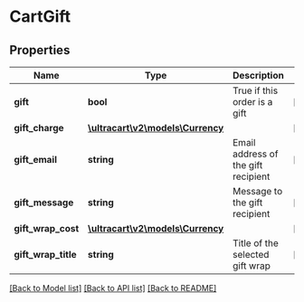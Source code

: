# CartGift

## Properties
Name | Type | Description | Notes
------------ | ------------- | ------------- | -------------
**gift** | **bool** | True if this order is a gift | [optional] 
**gift_charge** | [**\ultracart\v2\models\Currency**](Currency.md) |  | [optional] 
**gift_email** | **string** | Email address of the gift recipient | [optional] 
**gift_message** | **string** | Message to the gift recipient | [optional] 
**gift_wrap_cost** | [**\ultracart\v2\models\Currency**](Currency.md) |  | [optional] 
**gift_wrap_title** | **string** | Title of the selected gift wrap | [optional] 

[[Back to Model list]](../README.md#documentation-for-models) [[Back to API list]](../README.md#documentation-for-api-endpoints) [[Back to README]](../README.md)


